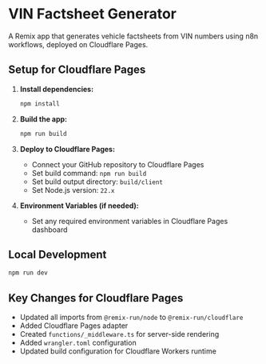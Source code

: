 # VIN Factsheet Generator

A Remix app that generates vehicle factsheets from VIN numbers using n8n workflows, deployed on Cloudflare Pages.

## Setup for Cloudflare Pages

1. **Install dependencies:**
   ```bash
   npm install
   ```

2. **Build the app:**
   ```bash
   npm run build
   ```

3. **Deploy to Cloudflare Pages:**
   - Connect your GitHub repository to Cloudflare Pages
   - Set build command: `npm run build`
   - Set build output directory: `build/client`
   - Set Node.js version: `22.x`

4. **Environment Variables (if needed):**
   - Set any required environment variables in Cloudflare Pages dashboard

## Local Development

```bash
npm run dev
```

## Key Changes for Cloudflare Pages

- Updated all imports from `@remix-run/node` to `@remix-run/cloudflare`
- Added Cloudflare Pages adapter
- Created `functions/_middleware.ts` for server-side rendering
- Added `wrangler.toml` configuration
- Updated build configuration for Cloudflare Workers runtime